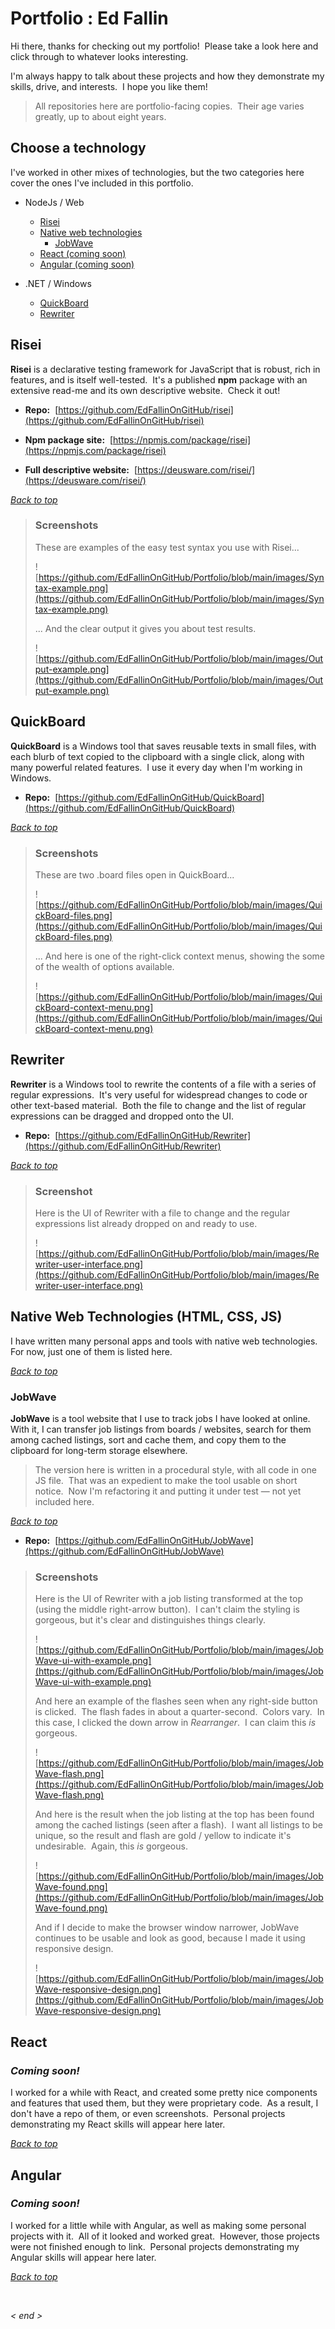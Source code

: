 # Portfolio : Ed Fallin

Hi there, thanks for checking out my portfolio!&nbsp;  Please take a look here and click through to whatever looks interesting.

I'm always happy to talk about these projects and how they demonstrate my skills, drive, and interests.&nbsp;  I hope you like them!

> All repositories here are portfolio-facing copies.&nbsp;  Their age varies greatly, up to about eight years.



## Choose a technology

I've worked in other mixes of technologies, but the two categories here cover the ones I've included in this portfolio.

- NodeJs / Web

  - [Risei](#risei)
  - [Native web technologies](#native-web-technologies-html-css-js)
    - [JobWave](#jobwave)
  - [React (coming soon)](#react)
  - [Angular (coming soon)](#angular)

- .NET / Windows

  - [QuickBoard](#quickboard)
  - [Rewriter](#rewriter)



## Risei

**Risei** is a declarative testing framework for JavaScript that is robust, rich in features, and is itself well-tested.&nbsp;  It's a published **npm** package with an extensive read-me and its own descriptive website.&nbsp;  Check it out!

- **Repo:**&nbsp;  [https://github.com/EdFallinOnGitHub/risei](https://github.com/EdFallinOnGitHub/risei)

- **Npm package site:**&nbsp;  [https://npmjs.com/package/risei](https://npmjs.com/package/risei)

- **Full descriptive website:**&nbsp;  [https://deusware.com/risei/](https://deusware.com/risei/)

_[Back to top](#choose-a-technology)_


> ### Screenshots
> These are examples of the easy test syntax you use with Risei...
>
> ![https://github.com/EdFallinOnGitHub/Portfolio/blob/main/images/Syntax-example.png](https://github.com/EdFallinOnGitHub/Portfolio/blob/main/images/Syntax-example.png)
>
> ... And the clear output it gives you about test results.
>
> ![https://github.com/EdFallinOnGitHub/Portfolio/blob/main/images/Output-example.png](https://github.com/EdFallinOnGitHub/Portfolio/blob/main/images/Output-example.png)



## QuickBoard

**QuickBoard** is a Windows tool that saves reusable texts in small files, with each blurb of text copied to the clipboard with a single click, along with many powerful related features.&nbsp;  I use it every day when I'm working in Windows.

- **Repo:**&nbsp;  [https://github.com/EdFallinOnGitHub/QuickBoard](https://github.com/EdFallinOnGitHub/QuickBoard)

_[Back to top](#choose-a-technology)_


> ### Screenshots
> These are two .board files open in QuickBoard...
>
> ![https://github.com/EdFallinOnGitHub/Portfolio/blob/main/images/QuickBoard-files.png](https://github.com/EdFallinOnGitHub/Portfolio/blob/main/images/QuickBoard-files.png)
>
> ... And here is one of the right-click context menus, showing the some of the wealth of options available.
>
> ![https://github.com/EdFallinOnGitHub/Portfolio/blob/main/images/QuickBoard-context-menu.png](https://github.com/EdFallinOnGitHub/Portfolio/blob/main/images/QuickBoard-context-menu.png)



## Rewriter

**Rewriter** is a Windows tool to rewrite the contents of a file with a series of regular expressions.&nbsp;  It's very useful for widespread changes to code or other text-based material.&nbsp;  Both the file to change and the list of regular expressions can be dragged and dropped onto the UI.

- **Repo:**&nbsp; [https://github.com/EdFallinOnGitHub/Rewriter](https://github.com/EdFallinOnGitHub/Rewriter)

_[Back to top](#choose-a-technology)_


> ### Screenshot
> Here is the UI of Rewriter with a file to change and the regular expressions list already dropped on and ready to use.
>
> ![https://github.com/EdFallinOnGitHub/Portfolio/blob/main/images/Rewriter-user-interface.png](https://github.com/EdFallinOnGitHub/Portfolio/blob/main/images/Rewriter-user-interface.png)



## Native Web Technologies (HTML, CSS, JS)

I have written many personal apps and tools with native web technologies.&nbsp;  For now, just one of them is listed here.

_[Back to top](#choose-a-technology)_


### JobWave

**JobWave** is a tool website that I use to track jobs I have looked at online.&nbsp;  With it, I can transfer job listings from boards / websites, search for them among cached listings, sort and cache them, and copy them to the clipboard for long-term storage elsewhere.

> The version here is written in a procedural style, with all code in one JS file.&nbsp;  That was an expedient to make the tool usable on short notice.&nbsp;  Now I'm refactoring it and putting it under test &mdash; not yet included here.

_[Back to top](#choose-a-technology)_

- **Repo:**&nbsp;  [https://github.com/EdFallinOnGitHub/JobWave](https://github.com/EdFallinOnGitHub/JobWave)

> ### Screenshots
> Here is the UI of Rewriter with a job listing transformed at the top (using the middle right-arrow button).&nbsp;  I can't claim the styling is gorgeous, but it's clear and distinguishes things clearly.
>
> ![https://github.com/EdFallinOnGitHub/Portfolio/blob/main/images/JobWave-ui-with-example.png](https://github.com/EdFallinOnGitHub/Portfolio/blob/main/images/JobWave-ui-with-example.png)
>
> And here an example of the flashes seen when any right-side button is clicked.&nbsp;  The flash fades in about a quarter-second.&nbsp;  Colors vary.&nbsp;  In this case, I clicked the down arrow in _Rearranger_.&nbsp;  I can claim this _is_ gorgeous.
>
> ![https://github.com/EdFallinOnGitHub/Portfolio/blob/main/images/JobWave-flash.png](https://github.com/EdFallinOnGitHub/Portfolio/blob/main/images/JobWave-flash.png)
>
> And here is the result when the job listing at the top has been found among the cached listings (seen after a flash).&nbsp;  I want all listings to be unique, so the result and flash are gold / yellow to indicate it's undesirable.&nbsp;  Again, this _is_ gorgeous.
>
> ![https://github.com/EdFallinOnGitHub/Portfolio/blob/main/images/JobWave-found.png](https://github.com/EdFallinOnGitHub/Portfolio/blob/main/images/JobWave-found.png)
>
> And if I decide to make the browser window narrower, JobWave continues to be usable and look as good, because I made it using responsive design.
>
> ![https://github.com/EdFallinOnGitHub/Portfolio/blob/main/images/JobWave-responsive-design.png](https://github.com/EdFallinOnGitHub/Portfolio/blob/main/images/JobWave-responsive-design.png)



## React

### ___Coming soon!___

I worked for a while with React, and created some pretty nice components and features that used them, but they were proprietary code.&nbsp;  As a result, I don't have a repo of them, or even screenshots.&nbsp;  Personal projects demonstrating my React skills will appear here later.

_[Back to top](#choose-a-technology)_



## Angular

### ___Coming soon!___

I worked for a little while with Angular, as well as making some personal projects with it.&nbsp;  All of it looked and worked great.&nbsp;  However, those projects were not finished enough to link.&nbsp;  Personal projects demonstrating my Angular skills will appear here later.

_[Back to top](#choose-a-technology)_




&nbsp;

_&lt; end &gt;_

&nbsp;
